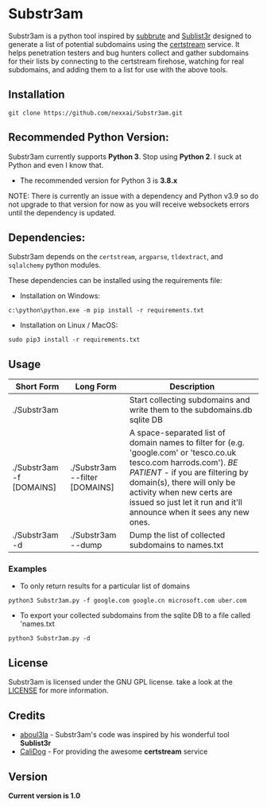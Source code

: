 # Substr3am

Substr3am is a python tool inspired by [subbrute](https://github.com/TheRook/subbrute) and [Sublist3r](https://github.com/aboul3la/Sublist3r) designed to generate a list of potential subdomains using the [certstream](https://github.com/CaliDog/certstream-python) service. It helps penetration testers and bug hunters collect and gather subdomains for their lists by connecting to the certstream firehose, watching for real subdomains, and adding them to a list for use with the above tools.

## Installation

```
git clone https://github.com/nexxai/Substr3am.git
```

## Recommended Python Version:

Substr3am currently supports **Python 3**.  Stop using **Python 2**.  I suck at Python and even I know that.

* The recommended version for Python 3 is **3.8.x**

NOTE: There is currently an issue with a dependency and Python v3.9 so do not upgrade to that version for now as you will receive websockets errors until the dependency is updated.

## Dependencies:

Substr3am depends on the `certstream`, `argparse`, `tldextract`, and `sqlalchemy` python modules.

These dependencies can be installed using the requirements file:

- Installation on Windows:
```
c:\python\python.exe -m pip install -r requirements.txt
```
- Installation on Linux / MacOS:
```
sudo pip3 install -r requirements.txt
```

## Usage

Short Form               | Long Form                      | Description
------------------------ | ------------------------------ |-------------
./Substr3am              |                                | Start collecting subdomains and write them to the subdomains.db sqlite DB
./Substr3am -f [DOMAINS] | ./Substr3am --filter [DOMAINS] | A space-separated list of domain names to filter for (e.g. 'google.com' or 'tesco.co.uk tesco.com harrods.com').  *BE PATIENT* - if you are filtering by domain(s), there will only be activity when new certs are issued so just let it run and it'll announce when it sees any new ones.
./Substr3am -d           | ./Substr3am --dump             | Dump the list of collected subdomains to names.txt

### Examples

* To only return results for a particular list of domains

```python3 Substr3am.py -f google.com google.cn microsoft.com uber.com```

* To export your collected subdomains from the sqlite DB to a file called 'names.txt

```python3 Substr3am.py -d```

## License

Substr3am is licensed under the GNU GPL license. take a look at the [LICENSE](https://github.com/nexxai/Substr3am/blob/master/LICENSE) for more information.

## Credits

* [aboul3la](https://github.com/aboul3la) - Substr3am's code was inspired by his wonderful tool **Sublist3r**
* [CaliDog](https://github.com/CaliDog) - For providing the awesome **certstream** service

## Version
**Current version is 1.0**
